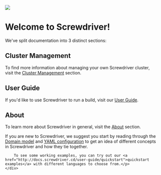<div class="top">
    <img src="/assets/Screwdriver_Icon_Full@1x.png">
    <h1>Welcome to Screwdriver!</h1>
    <p>We've split documentation into 3 distinct sections:</p>
</div>

<div class="row">
    <div class="col-xs-6 col-md-4 cm">
        <h2>Cluster Management</h2>
        <p>To find more information about managing your own Screwdriver cluster,
        visit the <a href="http://docs.screwdriver.cd/cluster-management">Cluster Management</a> section.</p>
    </div>
    <div class="col-xs-6 col-md-4 ug">
        <h2>User Guide</h2>
        <p>If you'd like to use Screwdriver to run a build, visit our <a href="http://docs.screwdriver.cd/user-guide/quickstart">User Guide</a>.</p>
    </div>
    <div class="col-xs-6 col-md-4 about">
        <h2>About</h2>
        <p>To learn more about Screwdriver in general, visit the <a href="http://docs.screwdriver.cd/about">About</a> section.</p>
    </div>
</div>

<div class="row">
    <div class="col-xs-12 extra">
        <p>If you are new to Screwdriver, we suggest you start by reading through the <a href="http://docs.screwdriver.cd/about/appendix/domain">Domain model</a> and <a href="http://docs.screwdriver.cd/user-guide/configuration/index">YAML configuration</a> to get an idea of different concepts in Screwdriver and how they tie together.

        To see some working examples, you can try out our <a href="http://docs.screwdriver.cd/user-guide/quickstart">quickstart examples</a> with different languages to choose from.</p>
    </div>
</div>

